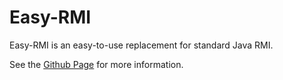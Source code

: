 # Easy-RMI
Easy-RMI is an easy-to-use replacement for standard Java RMI.

See the [Github Page](https://rene-andersen.github.io/easy-rmi/) for more information.
